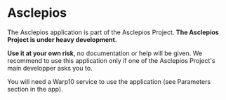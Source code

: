 # Asclepios

The Asclepios application is part of the Asclepios Project. **The Asclepios Project is under heavy development.**

**Use it at your own risk**, no documentation or help will be given. We recommend to use this application only if one of the Asclepios Project's main developper asks you to.

You will need a Warp10 service to use the application (see Parameters section in the app).